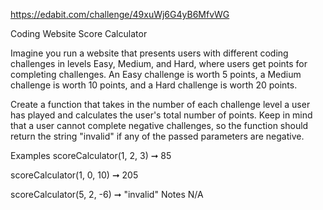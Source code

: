 https://edabit.com/challenge/49xuWj6G4yB6MfvWG

Coding Website Score Calculator

Imagine you run a website that presents users with different coding challenges in levels Easy, Medium, and Hard, where users get points for completing challenges. An Easy challenge is worth 5 points, a Medium challenge is worth 10 points, and a Hard challenge is worth 20 points.

Create a function that takes in the number of each challenge level a user has played and calculates the user's total number of points. Keep in mind that a user cannot complete negative challenges, so the function should return the string "invalid" if any of the passed parameters are negative.

Examples
scoreCalculator(1, 2, 3) ➞ 85

scoreCalculator(1, 0, 10) ➞ 205

scoreCalculator(5, 2, -6) ➞ "invalid"
Notes
N/A